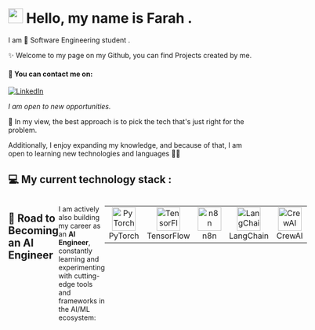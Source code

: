 
# <img src="https://media.giphy.com/media/hvRJCLFzcasrR4ia7z/giphy.gif" width="30px"> Hello, my name is Farah .

I am 🧙 Software Engineering student .

✨ Welcome to my page on my Github, you can find Projects created by me.


#### 📧 You can contact me on:
[![LinkedIn](https://img.shields.io/badge/LinkedIn-%230077B5.svg?&style=for-the-badge&logo=linkedin&logoColor=white)](https://www.linkedin.com/in/farah-baraket-4a4aa324b)

*I am open to new opportunities.*


🔭 In my view, the best approach is to pick the tech that's just right for the problem.

Additionally, I enjoy expanding my knowledge, and because of that, I am open to learning new technologies and languages 🐱‍👓


## 💻 My current technology stack :

<div style="display: flex; align-items: flex-start; align: center">
<table align="center">
  <tr>
    <td align="center" width="96">
        <img src="https://techstack-generator.vercel.app/react-icon.svg" alt="icon" width="65" height="65" />
      <br>React
    </td>
    <td align="center" width="96">
      <a href="#macropower-tech">
        <img src="https://techstack-generator.vercel.app/python-icon.svg" alt="icon" width="65" height="65" />
      </a>
      <br>Python
    </td>
    <td align="center" width="96">
        <img src="https://techstack-generator.vercel.app/js-icon.svg" alt="icon" width="65" height="65" />
      <br>JavaScript
    </td>
    <td align="center" width="96">
        <img src="https://skillicons.dev/icons?i=vite" alt="icon" width="65" height="65" />
      <br>Vite
    </td>
    
  </tr>
  <tr>
    <td align="center"  width="96">
        <img src="https://skillicons.dev/icons?i=html" width="48" height="48" alt="HTML5" />
      <br>HTML5
    </td>
    <td align="center" width="96">
        <img src="https://skillicons.dev/icons?i=css" width="48" height="48" alt="css" />
      <br>CSS
    </td>
    <td align="center"  width="96">
        <img src="https://skillicons.dev/icons?i=bootstrap" width="48" height="48" alt="bootstrap" />
      <br>Bootstrap
    </td>
    <td align="center" width="96">
        <img src="https://skillicons.dev/icons?i=tailwind" width="48" height="48" alt="tailwind" />
      <br>Tailwind
    </td>
  </tr>
 <tr>
      <td align="center" width="96">
        <img src="https://skillicons.dev/icons?i=mongodb" width="48" height="48" alt="MongoDB" />
      <br>MongoDB
    </td>
        <td align="center" width="96">
        <img src="https://skillicons.dev/icons?i=nodejs" width="48" height="48" alt="Nodejs" />
      <br>Nodejs
      </td>
   <td align="center" width="96">
        <img src="https://techstack-generator.vercel.app/mysql-icon.svg" alt="icon" width="65" height="65" />
      <br>MySQL
    </td>
    <td align="center" width="96">
        <img src="https://skillicons.dev/icons?i=postgres" width="48" height="48" alt="PostgreSQL" />
      <br>PostgreSQL
    </td>
 </tr>
</table>


## 🚀 Road to Becoming an AI Engineer  

I am actively also building my career as an **AI Engineer**, constantly learning and experimenting with cutting-edge tools and frameworks in the AI/ML ecosystem:  

<div style="display: flex; align-items: flex-start; align: center">
<table align="center">
  <tr>
    <td align="center" width="96">
        <img src="https://skillicons.dev/icons?i=pytorch" width="48" height="48" alt="PyTorch" />
      <br>PyTorch
    </td>
    <td align="center" width="96">
        <img src="https://skillicons.dev/icons?i=tensorflow" width="48" height="48" alt="TensorFlow" />
      <br>TensorFlow
    </td>
    <td align="center" width="96">
        <img src="https://upload.wikimedia.org/wikipedia/commons/5/53/N8n-logo-new.svg" width="48" height="48" alt="n8n" />
      <br>n8n
    </td>
    <td align="center" width="96">
        <img src="https://cdn.simpleicons.org/langchain" width="48" height="48" alt="LangChain" />
      <br>LangChain
    </td>
    <td align="center" width="96">
        <img src="https://cdn.prod.website-files.com/66cf2bfc3ed15b02da0ca770/66d07240057721394308addd_Logo%20(1).svg" width="48" height="48" alt="CrewAI" />
      <br>CrewAI
    </td>
  </tr>
</table>
</div>

<!--
**FarahBaraket-03/FarahBaraket-03** is a ✨ _special_ ✨ repository because its `README.md` (this file) appears on your GitHub profile.

Here are some ideas to get you started:

- 🔭 I’m currently working on ...
- 🌱 I’m currently learning ...
- 👯 I’m looking to collaborate on ...
- 🤔 I’m looking for help with ...
- 💬 Ask me about ...
- 📫 How to reach me: ...
- 😄 Pronouns: ...
- ⚡ Fun fact: ...
-->



